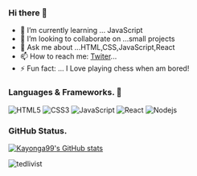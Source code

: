 ### Hi there 👋

- 🌱 I’m currently learning ... JavaScript
- 👯 I’m looking to collaborate on ...small projects
- 💬 Ask me about ...HTML,CSS,JavaScript,React
- 📫 How to reach me: [Twiter](https://twitter.com/KayongaChiteta3?t=gfILCjmltzGRZOx6FZ8-nQ&s=08)...
- ⚡ Fun fact: ... I Love playing chess when am bored!

### Languages & Frameworks. 🚧 

![HTML5](https://icongr.am/devicon/html5-original.svg?size=50&color=currentColor)
![CSS3](https://icongr.am/devicon/css3-original.svg?size=50&color=currentColor)
![JavaScript](https://icongr.am/devicon/javascript-original.svg?size=50&color=currentColor)
![React](https://icongr.am/devicon/react-original.svg?size=50&color=currentColor)
![Nodejs](https://icongr.am/devicon/nodejs-original.svg?size=50&color=currentColor)


### GitHub Status.  

[![Kayonga99's GitHub stats](https://github-readme-stats.vercel.app/api?username=Kayonga99&show_icons=true&theme=dracula)](https://github.com/Kayonga99/github-readme-stats)
<p><img src="https://github-readme-streak-stats.herokuapp.com/?user=Kayonga99&theme=radical" alt="tedlivist" /></p>
